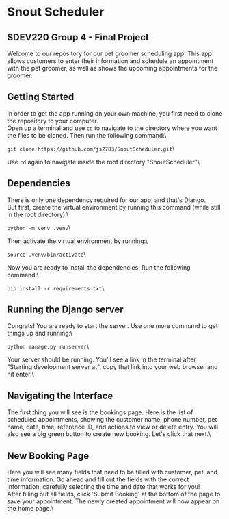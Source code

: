 # Snout Scheduler
## SDEV220 Group 4 - Final Project
Welcome to our repository for our pet groomer scheduling app! This app allows customers to enter their information and schedule an appointment with the pet groomer, as well as shows the upcoming appointments for the groomer. 

## Getting Started
In order to get the app running on your own machine, you first need to clone the repository to your computer.\
Open up a terminal and use `cd` to navigate to the directory where you want the files to be cloned. Then run the following command:\

`git clone https://github.com/js2783/SnoutScheduler.git`\

Use `cd` again to navigate inside the root directory "SnoutScheduler"\

## Dependencies
There is only one dependency required for our app, and that's Django.\
But first, create the virtual environment by running this command (while still in the root directory):\

`python -m venv .venv`\

Then activate the virtual environment by running:\

`source .venv/bin/activate`\

Now you are ready to install the dependencies. Run the following command:\

`pip install -r requirements.txt`\

## Running the Django server
Congrats! You are ready to start the server. Use one more command to get things up and running:\

`python manage.py runserver`\

Your server should be running. You'll see a link in the terminal after "Starting development server at", copy that link into your web browser and hit enter.\

## Navigating the Interface
The first thing you will see is the bookings page. Here is the list of scheduled appointments, showing the customer name, phone number, pet name, date, time, reference ID, and actions to view or delete entry. You will also see a big green button to create new booking. Let's click that next.\

## New Booking Page
Here you will see many fields that need to be filled with customer, pet, and time information. Go ahead and fill out the fields with the correct information, carefully selecting the time and date that works for you!\
After filling out all fields, click 'Submit Booking' at the bottom of the page to save your appointment. The newly created appointment will now appear on the home page.\
